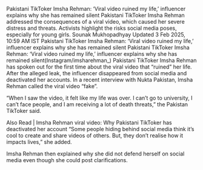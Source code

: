 Pakistani TikToker Imsha Rehman: ‘Viral video ruined my life,’ influencer explains why she has remained silent
Pakistani TikToker Imsha Rehman addressed the consequences of a viral video, which caused her severe distress and threats. Activists highlight the risks social media poses, especially for young girls.
Sounak Mukhopadhyay
Updated
3 Feb 2025, 10:59 AM IST
Pakistani TikToker Imsha Rehman: ‘Viral video ruined my life,’ influencer explains why she has remained silent
Pakistani TikToker Imsha Rehman: ‘Viral video ruined my life,’ influencer explains why she has remained silent(Instagram/imsharehman_)
Pakistani TikToker Imsha Rehman has spoken out for the first time about the viral video that “ruined” her life. After the alleged leak, the influencer disappeared from social media and deactivated her accounts. In a recent interview with Nukta Pakistan, Imsha Rehman called the viral video “fake”.

“When I saw the video, it felt like my life was over. I can’t go to university, I can’t face people, and I am receiving a lot of death threats,” the Pakistan TikToker said.

Also Read | Imsha Rehman viral video: Why Pakistani TikToker has deactivated her account
“Some people hiding behind social media think it’s cool to create and share videos of others. But, they don’t realise how it impacts lives,” she added.

Imsha Rehman then explained why she did not defend herself on social media even though she could post clarifications.

